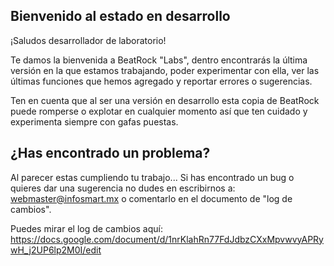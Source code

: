 Bienvenido al estado en desarrollo
------------------------

¡Saludos desarrollador de laboratorio! 

Te damos la bienvenida a BeatRock "Labs", dentro encontrarás la última versión en la que estamos trabajando, poder experimentar con ella, ver las últimas funciones que hemos agregado y reportar errores o sugerencias.

Ten en cuenta que al ser una versión en desarrollo esta copia de BeatRock puede romperse o explotar en cualquier momento así que ten cuidado y experimenta siempre con gafas puestas.

¿Has encontrado un problema?
------------------------

Al parecer estas cumpliendo tu trabajo... Si has encontrado un bug o quieres dar una sugerencia no dudes en escribirnos a: webmaster@infosmart.mx o comentarlo en el documento de "log de cambios".

Puedes mirar el log de cambios aquí:
https://docs.google.com/document/d/1nrKlahRn77FdJdbzCXxMpvwvyAPRywH_j2UP6lp2M0I/edit